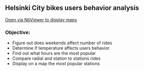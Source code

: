 <h2> Helsinki City bikes users behavior analysis </h2>

[Open via NbViewer to display maps](https://nbviewer.org/github/LisTatiana/LisTatiana/blob/main/Pet_projects/%20Helsinki%20City%20bikes/Bicycle.ipynb)

<h3> Objective:</h3>

 - Figure out does weekends affect number of rides
 - Determine if temperature affects users behavior
 - Find out what hours are the most popular
 - Compare radial and station to stations rides
 - Display on a map the most popular stations


